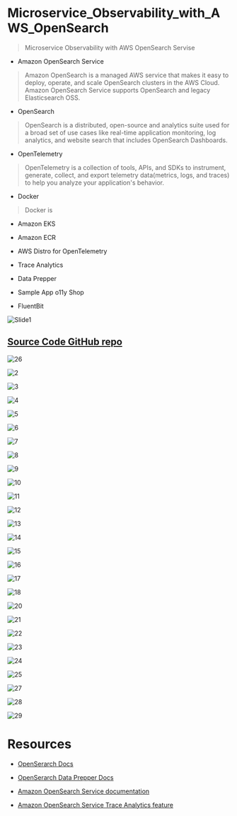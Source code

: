# Microservice_Observability_with_AWS_OpenSearch

> Microservice Observability with AWS OpenSearch Servise 

- Amazon OpenSearch Service
> Amazon OpenSearch is a managed AWS service that makes it easy to deploy, operate, and scale OpenSearch clusters in the AWS Cloud. Amazon OpenSearch Service supports OpenSearch and legacy Elasticsearch OSS.

- OpenSearch
> OpenSearch is a distributed, open-source and analytics suite used for a broad set of use cases like real-time application monitoring, log analytics, and website search that includes OpenSearch Dashboards.

- OpenTelemetry
> OpenTelemetry is a collection of tools, APIs, and SDKs to instrument, generate, collect, and export telemetry data(metrics, logs, and traces) to help you analyze your application's behavior.

- Docker
>Docker is

- Amazon EKS

- Amazon ECR

- AWS Distro for OpenTelemetry

- Trace Analytics

- Data Prepper

- Sample App o11y Shop

- FluentBit


![Slide1](https://github.com/darjidhruv26/Microservice_Observability_with_AWS_OpenSearch/assets/90086813/2f342bd0-d437-46a3-b62a-e356e33d8542)

## [Source Code GitHub repo](https://github.com/aws-samples/observability-with-amazon-opensearch/)


![26](https://github.com/darjidhruv26/Microservice_Observability_with_AWS_OpenSearch/assets/90086813/8161fea0-f0c5-4e2f-b051-e8cc1481e2fe)

![2](https://github.com/darjidhruv26/Microservice_Observability_with_AWS_OpenSearch/assets/90086813/88279731-c894-4c84-9d1d-cce6bc12a800)

![3](https://github.com/darjidhruv26/Microservice_Observability_with_AWS_OpenSearch/assets/90086813/056dca2b-c703-43c6-bf15-b13b28a2522f)

![4](https://github.com/darjidhruv26/Microservice_Observability_with_AWS_OpenSearch/assets/90086813/c036582d-0354-46a0-9c52-ce416b07288a)

![5](https://github.com/darjidhruv26/Microservice_Observability_with_AWS_OpenSearch/assets/90086813/6d2105d5-6743-461b-aed7-17c387251fce)

![6](https://github.com/darjidhruv26/Microservice_Observability_with_AWS_OpenSearch/assets/90086813/e791ccdf-5d20-4b14-af4b-01f080ab3c48)

![7](https://github.com/darjidhruv26/Microservice_Observability_with_AWS_OpenSearch/assets/90086813/c789c4fb-2919-4f9c-aa94-3a5037de3157)

![8](https://github.com/darjidhruv26/Microservice_Observability_with_AWS_OpenSearch/assets/90086813/a77a5528-7b2e-408c-9872-cd253346a933)

![9](https://github.com/darjidhruv26/Microservice_Observability_with_AWS_OpenSearch/assets/90086813/15b100c9-fd70-4e5b-99a5-e64f5898e9fe)

![10](https://github.com/darjidhruv26/Microservice_Observability_with_AWS_OpenSearch/assets/90086813/aebed0f0-022b-4918-b343-25b688da8192)

![11](https://github.com/darjidhruv26/Microservice_Observability_with_AWS_OpenSearch/assets/90086813/7f06da9d-ac4a-4e16-bc84-8362d08cc3db)

![12](https://github.com/darjidhruv26/Microservice_Observability_with_AWS_OpenSearch/assets/90086813/62081cfd-111c-4272-92c0-8c191c4e6ce4)

![13](https://github.com/darjidhruv26/Microservice_Observability_with_AWS_OpenSearch/assets/90086813/5bca0f53-fb4f-48e3-b3ef-50a444d86b3a)

![14](https://github.com/darjidhruv26/Microservice_Observability_with_AWS_OpenSearch/assets/90086813/d03fc161-a09f-4f12-8040-0f7221a445ee)

![15](https://github.com/darjidhruv26/Microservice_Observability_with_AWS_OpenSearch/assets/90086813/2dc01258-8d53-4289-80a6-2ecc082449eb)

![16](https://github.com/darjidhruv26/Microservice_Observability_with_AWS_OpenSearch/assets/90086813/96c9c553-3f15-47d5-94f2-017c8b4871aa)

![17](https://github.com/darjidhruv26/Microservice_Observability_with_AWS_OpenSearch/assets/90086813/48506632-2b1f-4e25-a67a-c58895a72e0d)

![18](https://github.com/darjidhruv26/Microservice_Observability_with_AWS_OpenSearch/assets/90086813/a0ee643a-0c3b-422d-898c-cb09eadd9c46)

![20](https://github.com/darjidhruv26/Microservice_Observability_with_AWS_OpenSearch/assets/90086813/633deca4-ba6f-427c-a295-4f4cfc0a6e71)

![21](https://github.com/darjidhruv26/Microservice_Observability_with_AWS_OpenSearch/assets/90086813/e703818e-d3af-4ccc-b652-8a0f2e89025c)

![22](https://github.com/darjidhruv26/Microservice_Observability_with_AWS_OpenSearch/assets/90086813/42e1e58a-ac8e-4857-b2d3-722fdc45fbc3)

![23](https://github.com/darjidhruv26/Microservice_Observability_with_AWS_OpenSearch/assets/90086813/7d7c38f4-c439-491e-807e-3f679c86d432)

![24](https://github.com/darjidhruv26/Microservice_Observability_with_AWS_OpenSearch/assets/90086813/30c27422-6b05-4905-851e-e607ad24f131)

![25](https://github.com/darjidhruv26/Microservice_Observability_with_AWS_OpenSearch/assets/90086813/3b89bd43-8771-44dd-aba5-115d11acaaf3)


![27](https://github.com/darjidhruv26/Microservice_Observability_with_AWS_OpenSearch/assets/90086813/e5f66c6b-5286-4ae4-8284-acddb38c631c)

![28](https://github.com/darjidhruv26/Microservice_Observability_with_AWS_OpenSearch/assets/90086813/fa3169ef-9507-4846-8475-5b0a4e2aaa05)

![29](https://github.com/darjidhruv26/Microservice_Observability_with_AWS_OpenSearch/assets/90086813/2d294a1a-1ef3-43a4-b828-69ace65a1fc2)

# Resources
- [OpenSerarch Docs](https://opensearch.org/docs/latest/)

- [OpenSerarch Data Prepper Docs](https://opensearch.org/docs/latest/data-prepper/index/)

- [Amazon OpenSearch Service documentation](https://docs.aws.amazon.com/opensearch-service/latest/developerguide/what-is.html)

- [Amazon OpenSearch Service Trace Analytics feature](https://docs.aws.amazon.com/opensearch-service/latest/developerguide/trace-analytics.html)

